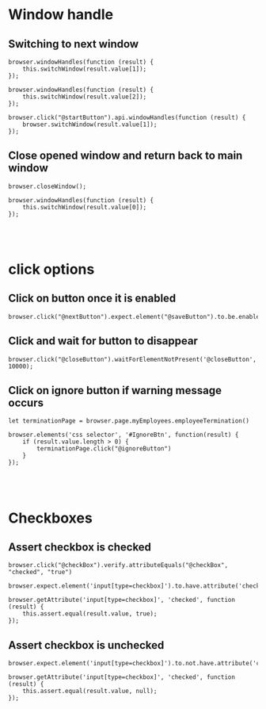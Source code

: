 # Window handle

## Switching to next window
```
browser.windowHandles(function (result) {
    this.switchWindow(result.value[1]);
});
```
```
browser.windowHandles(function (result) {
    this.switchWindow(result.value[2]);
});
```
```
browser.click("@startButton").api.windowHandles(function (result) {
    browser.switchWindow(result.value[1]);
});
```

## Close opened window and return back to main window
```
browser.closeWindow();

browser.windowHandles(function (result) {
    this.switchWindow(result.value[0]);
});
```
</br></br>

# click options

## Click on button once it is enabled
```
browser.click("@nextButton").expect.element("@saveButton").to.be.enabled.before(12000);
```
## Click and wait for button to disappear 
```
browser.click("@closeButton").waitForElementNotPresent('@closeButton', 10000);
```
## Click on ignore button if warning message occurs
```
let terminationPage = browser.page.myEmployees.employeeTermination()

browser.elements('css selector', '#IgnoreBtn', function(result) {
    if (result.value.length > 0) {
        terminationPage.click("@ignoreButton")
    }
});
```

</br></br>

# Checkboxes

## Assert checkbox is checked
```t
browser.click("@checkBox").verify.attributeEquals("@checkBox", "checked", "true")
```

```t
browser.expect.element('input[type=checkbox]').to.have.attribute('checked')
```

```t
browser.getAttribute('input[type=checkbox]', 'checked', function (result) {
    this.assert.equal(result.value, true);
});
```

## Assert checkbox is unchecked
```t
browser.expect.element('input[type=checkbox]').to.not.have.attribute('checked')
```

```t
browser.getAttribute('input[type=checkbox]', 'checked', function (result) {
    this.assert.equal(result.value, null);
});
```

</br>